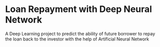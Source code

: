 # Loan Repayment with Deep Neural Network
 A Deep Learning project to predict the ability of future borrower to repay the loan back to the investor with the help of Artificial Neural Network
